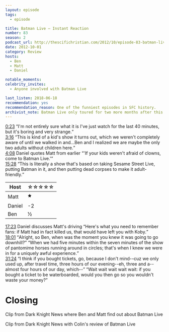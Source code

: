 ```yaml
---
layout: episode
tags:
  - episode

title: Batman Live – Instant Reaction
number: 83
season: 2
podcast_url: http://thescifichristian.com/2012/10/episode-83-batman-live-instant-reaction/
date: 2012-10-01
category: Review
hosts:
  - Ben
  - Matt
  - Daniel

notable_moments:
celebrity_invites: 
  - Anyone involved with Batman Live

last_listen: 2018-06-18
recommendation: yes
recommendation_reason: One of the funniest episodes in SFC history.
archivist_note: Batman Live only toured for two more months after this recording.
---
```

<div class="quote">
  <a class="timestamp tag is-medium is-rounded is-primary" href="http://thescifichristian.com/2012/10/episode-83-batman-live-instant-reaction/#t=0:23">0:23</a>
  <q class="ben">I'm not entirely sure what it is I've just watch for the last 40 minutes, but it's boring and very strange.</q>
</div>

<div class="quote">
  <a class="timestamp tag is-medium is-rounded is-primary" href="http://thescifichristian.com/2012/10/episode-83-batman-live-instant-reaction/#t=3:16">3:16</a>
  <q class="matt">This is kind of a kid's show it turns out, which we weren't completely aware of until we walked in and...Ben and I realized we are maybe the only two adults without children here.</q>
</div>

<div class="quote">
  <a class="timestamp tag is-medium is-rounded is-primary" href="http://thescifichristian.com/2012/10/episode-83-batman-live-instant-reaction/#t=4:08">4:08</a>
  <span class="quote-context is-size-6">Daniel quotes Matt from earlier</span>
  <q class="daniel">'If your kids weren't afraid of clowns, come to Batman Live.'</q>
</div>

<div class="quote">
  <a class="timestamp tag is-medium is-rounded is-primary" href="http://thescifichristian.com/2012/10/episode-83-batman-live-instant-reaction/#t=15:28">15:28</a>
  <q class="daniel">This is literally a show that's based on taking Sesame Street Live, putting Batman in it, and then putting dead corpses to make it adult-friendly.</q>
</div>

<table class="table is-striped rating">
  <thead>
    <tr>
      <th>Host</th>
      <th>☆☆☆☆☆</th>
    </tr>
  </thead>
  <tbody>
      <tr>
        <td>Matt</td>
        <td>🟊</td>
      </tr>
      <tr>
        <td>Daniel</td>
        <td>-2</td>
      </tr>
      <tr>
        <td>Ben</td>
        <td>½</td>
      </tr>
  </tbody>
</table>

<div class="quote">
  <a class="timestamp tag is-medium is-rounded is-primary" href="http://thescifichristian.com/2012/10/episode-83-batman-live-instant-reaction/#t=17:23">17:23</a>
  <span class="quote-context is-size-6">Daniel discusses Matt's driving</span>
  <q class="daniel">Here's what you need to remember fans: if Matt had in fact killed us, that would have left you with Koby.</q>
</div>

<div class="quote">
  <a class="timestamp tag is-medium is-rounded is-primary" href="http://thescifichristian.com/2012/10/episode-83-batman-live-instant-reaction/#t=18:01">18:01</a>
  <q class="daniel">Alright, so Ben, when was the moment you knew it was going to go downhill?</q>
  <q class="ben">When we had five minutes within the seven minutes of the show of pantomime horses running around in circles; that's when I knew we were in for a uniquely awful experience.</q>
</div>

<div class="quote">
  <a class="timestamp tag is-medium is-rounded is-primary" href="http://thescifichristian.com/2012/10/episode-83-batman-live-instant-reaction/#t=31:24">31:24</a>
  <q class="matt">I think if you bought tickets, go, because I don't mind--cuz we only used up, after travel time, three hours of our evening--eh, three and a--almost four hours of our day, which--</q>
  <q class="ben">Wait wait wait wait wait: if you bought a ticket to be waterboarded, would you then go so you wouldn't waste your money?</q>
</div>



# Closing
Clip from Dark Knight News where Ben and Matt find out about Batman Live

Clip from Dark Knight News with Colin's review of Batman Live